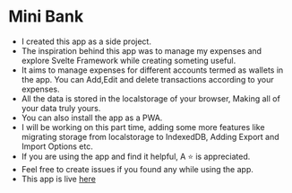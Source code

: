 # Mini Bank

- I created this app as a side project.
- The inspiration behind this app was to manage my expenses and explore Svelte Framework while creating someting useful.
- It aims to manage expenses for different accounts termed as wallets in the app. You can Add,Edit and delete transactions according to your expenses.
- All the data is stored in the localstorage of your browser, Making all of your data truly yours.
- You can also install the app as a PWA.
- I will be working on this part time, adding some more features like migrating storage from localstorage to IndexedDB, Adding Export and Import Options etc.
- If you are using the app and find it helpful, A ⭐ is appreciated. 
- Feel free to create issues if you found any while using the app.
- This app is live [here](https://mini-bank.netlify.app/)
